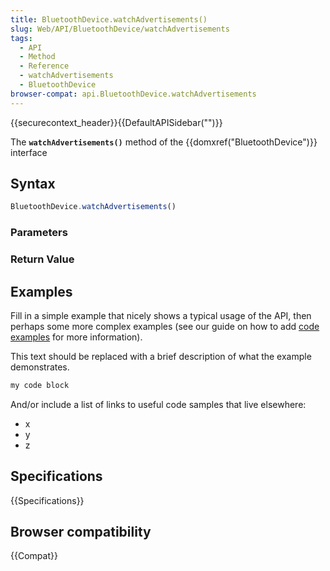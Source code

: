```yaml
---
title: BluetoothDevice.watchAdvertisements()
slug: Web/API/BluetoothDevice/watchAdvertisements
tags:
  - API
  - Method
  - Reference
  - watchAdvertisements
  - BluetoothDevice
browser-compat: api.BluetoothDevice.watchAdvertisements
---
```

{{securecontext_header}}{{DefaultAPISidebar("")}}

The **`watchAdvertisements()`** method of the {{domxref("BluetoothDevice")}} interface 

## Syntax

```js
BluetoothDevice.watchAdvertisements()
```

### Parameters



### Return Value



## Examples

Fill in a simple example that nicely shows a typical usage of the API, then perhaps some more complex examples (see our guide on how to add [code examples](/en-US/docs/MDN/Contribute/Structures/Code_examples) for more information).

This text should be replaced with a brief description of what the example demonstrates.

```js
my code block
```

And/or include a list of links to useful code samples that live elsewhere:

*   x
*   y
*   z

## Specifications

{{Specifications}}

## Browser compatibility

{{Compat}}

